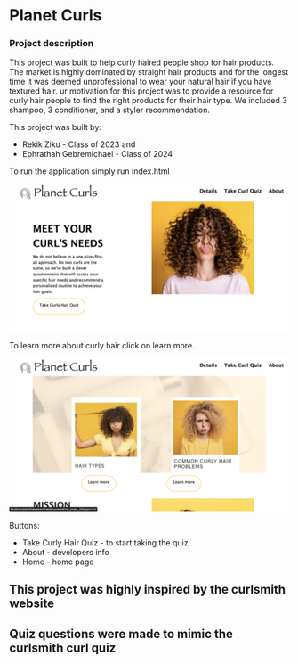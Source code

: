 
# Planet Curls

### Project description

This project was built to help curly haired people shop for hair products. The market is highly dominated by straight hair products and 
for the longest time it was deemed unprofessional to wear your natural hair if you have textured hair. 
ur motivation for this project was to provide a resource for curly hair people to find the right products for their hair type. We included 3 shampoo, 3 conditioner, and a styler recommendation.

This project was built by:
* Rekik Ziku - Class of 2023 and
* Ephrathah Gebremichael - Class of 2024

To run the application simply run index.html 

![Test Image 1](images/home-page.png)

To learn more about curly hair click on learn more.

![image](images/info.png)

Buttons: 
* Take Curly Hair Quiz - to start taking the quiz
* About - developers info
* Home - home page 

## This project was highly inspired by the curlsmith website
## Quiz questions were made to mimic the curlsmith curl quiz











